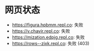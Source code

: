 # 网页状态
- https://figura.hpbmm.repl.co: 失败
- https://v.chavir.repl.co: 失败
- https://mization.edpjg.repl.co: 失败
- https://rows--zixk.repl.co: 失败 (403)
